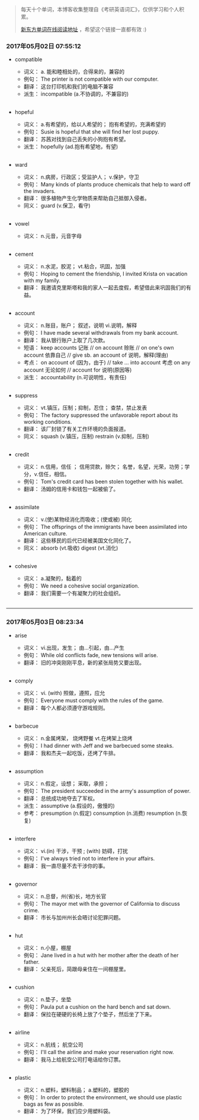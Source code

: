 > 每天十个单词，本博客收集整理自《考研英语词汇》，仅供学习和个人积累。
>
> [新东方单词在线阅读地址](http://download.dogwood.com.cn/online/kychlx/iPhone.html) ，希望这个链接一直都有效 :)

### 2017年05月02日 07:55:12

- compatible
  * 词义：  a. 能和睦相处的，合得来的，兼容的
  * 例句：  The printer is not compatible with our computer.
  * 翻译：  这台打印机和我们的电脑不兼容
  * 派生：  incompatible (a.不协调的，不兼容的)
  <br>

- hopeful
  * 词义：  a.有希望的，给以人希望的； 抱有希望的，充满希望的
  * 例句：  Susie is hopeful that she will find her lost puppy.
  * 翻译：  苏茜对找到自己丢失的小狗抱有希望。
  * 派生：  hopefully (ad.抱有希望地，有望)
  <br>

- ward
  * 词义：  n.病房，行政区；受监护人； v.保护，守卫
  * 例句：  Many kinds of plants produce chemicals that help to ward off the invaders.
  * 翻译：  很多植物产生化学物质来帮助自己抵御入侵者。
  * 同义：  guard (v.保卫，看守)
  <br>

- vowel
  * 词义：  n.元音，元音字母
  <br>

- cement
  * 词义：  n.水泥，胶泥； vt.粘合，巩固，加强
  * 例句：  Hoping to cement the friendship, I invited Krista on vacation with my family.
  * 翻译：  我邀请克里斯塔和我的家人一起去度假，希望借此来巩固我们的有益。
  <br>

- account
  * 词义：  n.账目，账户； 叙述，说明 vi.说明，解释
  * 例句：  I have made several withdrawals from my bank account.
  * 翻译：  我从银行账户上取了几次款。
  * 短语：  keep accounts 记账 // on account 赊账 // on one's own account 依靠自己 //  give sb. an account of 说明，解释(理由)
  * 考点：  on account of (因为，由于) // take ... into account 考虑  on any account 无论如何 // account for 说明(原因等)
  * 派生：  accountability (n.可说明性，有责任)
  <br>

- suppress
  * 词义：  vt.镇压，压制；抑制，忍住； 查禁，禁止发表
  * 例句：  The factory suppressed the unfavorable report about its working conditions.
  * 翻译：  该厂封锁了有关工作环境的负面报道。
  * 同义：  squash (v.镇压，压制) restrain (v.抑制，压制)
  <br>

- credit
  * 词义：  n.信用，信任 ； 信用贷款，赊欠； 名誉，名望，光荣，功劳；学分，v.信任，相信。
  * 例句：  Tom's credit card has been stolen together with his wallet.
  * 翻译：  汤姆的信用卡和钱包一起被偷了。
  <br>

- assimilate
  * 词义：  v.(使)某物经消化而吸收；(使或被) 同化
  * 例句：  The offsprings of the immigrants have been assimilated into American culture.
  * 翻译：  这些移民的后代已经被美国文化同化了。
  * 同义：  absorb (vt.吸收) digest (vt.消化)
  <br>

- cohesive
  * 词义：  a.凝聚的，黏着的
  * 例句：  We need a cohesive social organization.
  * 翻译：  我们需要一个有凝聚力的社会组织。
  <br>

---
### 2017年05月03日 08:23:34

- arise
  * 词义：  vi.出现，发生； 由...引起，由...产生
  * 例句：  While old conflicts fade, new tensions will arise.
  * 翻译：  旧的冲突刚刚平息，新的紧张局势又要出现。
  <br>

- comply
  * 词义：  vi. (with) 照做，遵照，应允
  * 例句：  Everyone must comply with the rules of the game.
  * 翻译：  每个人都必须遵守游戏规则。
  <br>

- barbecue
  * 词义：  n.金属烤架， 烧烤野餐 vt.在烤架上烧烤
  * 例句：  I had dinner with Jeff and we barbecued some steaks.
  * 翻译：  我和杰夫一起吃饭，还烤了牛排。
  <br>

- assumption
  * 词义：  n.假定，设想； 采取，承担；
  * 例句：  The president succeeded in the army's assumption of power.
  * 翻译：  总统成功地夺去了军权。
  * 派生：  assumptive (a.假设的，傲慢的)
  * 参考：  presumption (n.假定) consumption (n.消费) resumption (n.恢复)
  <br>

- interfere
  * 词义：  vi.(in) 干涉，干预 ; (with) 妨碍，打扰
  * 例句：  I've always tried not to interfere in your affairs.
  * 翻译：  我一直尽量不去干涉你的事。
  <br>

- governor
  * 词义：  n.总督，州(省)长，地方长官
  * 例句：  The mayor met with the governor of California to discuss crime.
  * 翻译：  市长与加州州长会晤讨论犯罪问题。
  <br>

- hut
  * 词义：  n.小屋，棚屋
  * 例句：  Jane lived in a hut with her mother after the death of her father.
  * 翻译：  父亲死后，简跟母亲住在一间棚屋里。
  <br>

- cushion
  * 词义：  n.垫子，坐垫
  * 例句：  Paula put a cushion on the hard bench and sat down.
  * 翻译：  保拉在硬硬的长椅上放了个垫子，然后坐了下来。
  <br>

- airline
  * 词义：  n.航线； 航空公司
  * 例句：  I'll call the airline and make your reservation right now.
  * 翻译：  我马上给航空公司打电话给你订票。
  <br>

- plastic
  * 词义：  n.塑料，塑料制品； a.塑料的，塑胶的
  * 例句：  In order to protect the environment, we should use plastic bags as few as possible.
  * 翻译：  为了环保，我们应少用塑料袋。
  <br>